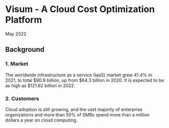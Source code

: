 # Visum - A Cloud Cost Optimization Platform
May 2022


## Background

### 1. Market
The worldwide infrastructure as a service (IaaS) market grew 41.4% in 2021, to total $90.9 billion, up from $64.3 billion in 2020. It is expected to be as high as $121.62 billion in 2022.

### 2. Customers
Cloud adoption is still growing, and the vast majority of enterprise organizations and more than 50% of SMBs spend more than a million dollars a year on cloud computing.
